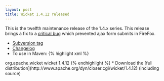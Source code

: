 ```yaml
---
layout: post
title: Wicket 1.4.12 released
---
```


This is the twelfth maintenance release of the 1.4.x series. This release brings a fix to a [critical bug](https://issues.apache.org/jira/browse/WICKET-3040) which prevented ajax form submits in FireFox.


* [Subversion tag](http://svn.apache.org/repos/asf/wicket/releases/wicket-1.4.12) 
* [Changelog](https://issues.apache.org/jira/secure/IssueNavigator.jspa?reset=true&&pid=12310561&fixfor=12315312&sorter/field=priority&sorter/order=DESC)
* To use in Maven: 
{% highlight xml %}
<dependency>
    <groupId>org.apache.wicket</groupId>
    <artifactId>wicket</artifactId>
    <version>1.4.12</version>
</dependency>
{% endhighlight %}
* Download the [full distribution](http://www.apache.org/dyn/closer.cgi/wicket/1.4.12) (including source)
